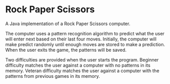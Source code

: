 # Rock Paper Scissors

A Java implementation of a Rock Paper Scissors computer.

The computer uses a pattern recognition algorithm to predict what the user will enter next based on their last four moves.
Initially, the computer will make predict randomly until enough moves are stored to make a prediction.
When the user exits the game, the patterns will be saved. 

Two difficulties are provided when the user starts the program. Beginner difficulty matches the user against a computer with no patterns in its memory. Veteran difficulty matches the user against a computer with the patterns from previous games in its memory.
